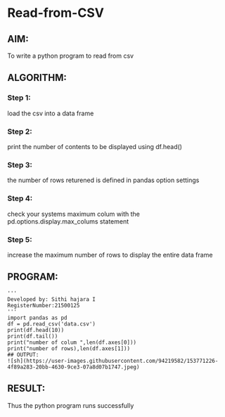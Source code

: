 # Read-from-CSV

## AIM:
To write a python program to read from csv

## ALGORITHM:
### Step 1:
load the csv into a data frame
### Step 2:
print the number of contents to be displayed using df.head()
### Step 3:
the number of rows returened is defined in pandas option settings
### Step 4:
check your systems maximum colum with the pd.options.display.max_colums statement
### Step 5:
increase the maximum number of rows to display the entire data frame
## PROGRAM:
```
'''
Developed by: Sithi hajara I 
RegisterNumber:21500125
'''
import pandas as pd
df = pd.read_csv('data.csv')
print(df.head(10))
print(df.tail())
print("number of colum ",len(df.axes[0]))
print("number of rows),len(df.axes[1]))
## OUTPUT:
![sh](https://user-images.githubusercontent.com/94219582/153771226-4f89a283-20bb-4630-9ce3-07a8d07b1747.jpeg)
```
## RESULT:
Thus the python program runs successfully

